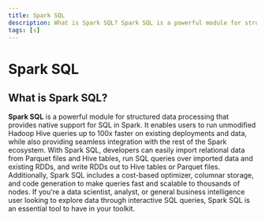 ```yaml
---
title: Spark SQL
description: What is Spark SQL? Spark SQL is a powerful module for structured data processing that provides native support for SQL in Spark. It enables users to run unmodified Hadoop Hive queries up to 100x faster on existing deployments and data, while also providing seamless integration with the rest of the Spark ecosystem.
tags: [s]
---
```


# Spark SQL

## What is Spark SQL?

**Spark SQL** is a powerful module for structured data processing that provides native support for SQL in Spark. It enables users to run unmodified Hadoop Hive queries up to 100x faster on existing deployments and data, while also providing seamless integration with the rest of the Spark ecosystem. With Spark SQL, developers can easily import relational data from Parquet files and Hive tables, run SQL queries over imported data and existing RDDs, and write RDDs out to Hive tables or Parquet files. Additionally, Spark SQL includes a cost-based optimizer, columnar storage, and code generation to make queries fast and scalable to thousands of nodes. If you're a data scientist, analyst, or general business intelligence user looking to explore data through interactive SQL queries, Spark SQL is an essential tool to have in your toolkit.
